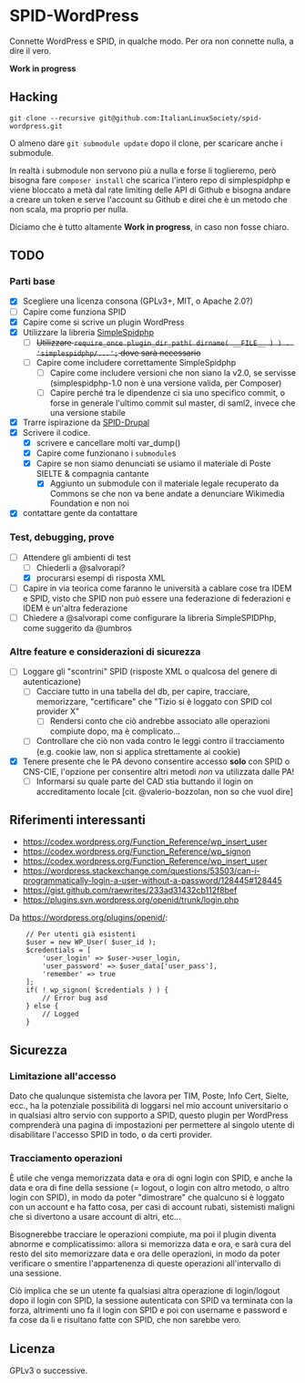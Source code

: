 # SPID-WordPress
Connette WordPress e SPID, in qualche modo. Per ora non connette nulla, a dire il vero.

**Work in progress**

## Hacking

    git clone --recursive git@github.com:ItalianLinuxSociety/spid-wordpress.git

O almeno dare `git submodule update` dopo il clone, per scaricare anche i submodule.

In realtà i submodule non servono più a nulla e forse li toglieremo, però bisogna fare `composer install`
che scarica l'intero repo di simplespidphp e viene bloccato a metà dal rate limiting delle API di Github
e bisogna andare a creare un token e serve l'account su Github e direi che è un metodo che non scala,
ma proprio per nulla.

Diciamo che è tutto altamente **Work in progress**, in caso non fosse chiaro.

## TODO

### Parti base
- [X] Scegliere una licenza consona (GPLv3+, MIT, o Apache 2.0?)
- [ ] Capire come funziona SPID
- [X] Capire come si scrive un plugin WordPress
- [X] Utilizzare la libreria [SimpleSpidphp](https://github.com/dev4pa/simplespidphp)
    - [ ] ~~Utilizzare `require_once plugin_dir_path( dirname( __FILE__ ) ) . 'simplespidphp/...';` dove sarà necessario~~
    - [ ] Capire come includere correttamente SimpleSpidphp
        - [ ] Capire come includere versioni che non siano la v2.0, se servisse (simplespidphp-1.0 non è una versione valida, per Composer)
        - [ ] Capire perché tra le dipendenze ci sia uno specifico commit, o forse in generale l'ultimo commit sul master, di saml2, invece che una versione stabile
- [X] Trarre ispirazione da [SPID-Drupal](https://github.com/dev4pa/spid-drupal)
- [X] Scrivere il codice.
    - [X] scrivere e cancellare molti var_dump()
    - [X] Capire come funzionano i `submodule`s
    - [X] Capire se non siamo denunciati se usiamo il materiale di Poste SIELTE & compagnia cantante
        - [X] Aggiunto un submodule con il materiale legale recuperato da Commons se che non va bene andate a denunciare Wikimedia Foundation e non noi
- [X] contattare gente da contattare

### Test, debugging, prove
- [ ] Attendere gli ambienti di test
    - [ ] Chiederli a @salvorapi?
    - [X] procurarsi esempi di risposta XML
- [ ] Capire in via teorica come faranno le università a cablare cose tra IDEM e SPID, visto che SPID non può essere una federazione di federazioni e IDEM è un'altra federazione
- [ ] Chiedere a @salvorapi come configurare la libreria SimpleSPIDPhp, come suggerito da @umbros

### Altre feature e considerazioni di sicurezza
- [ ] Loggare gli "scontrini" SPID (risposte XML o qualcosa del genere di autenticazione)
    - [ ] Cacciare tutto in una tabella del db, per capire, tracciare, memorizzare, "certificare" che "Tizio si è loggato con SPID col provider X"
        - [ ] Rendersi conto che ciò andrebbe associato alle operazioni compiute dopo, ma è complicato...
    - [ ] Controllare che ciò non vada contro le leggi contro il tracciamento (e.g. cookie law, non si applica strettamente ai cookie)
- [X] Tenere presente che le PA devono consentire accesso **solo** con SPID o CNS-CIE, l'opzione per consentire altri metodi *non* va utilizzata dalle PA!
    - [ ] Informarsi su quale parte del CAD stia buttando il login on accreditamento locale [cit. @valerio-bozzolan, non so che vuol dire]

## Riferimenti interessanti
* https://codex.wordpress.org/Function_Reference/wp_insert_user
* https://codex.wordpress.org/Function_Reference/wp_signon
* https://codex.wordpress.org/Function_Reference/wp_insert_user
* https://wordpress.stackexchange.com/questions/53503/can-i-programmatically-login-a-user-without-a-password/128445#128445
* https://gist.github.com/raewrites/233ad31432cb112f8bef
* https://plugins.svn.wordpress.org/openid/trunk/login.php

Da https://wordpress.org/plugins/openid/:
```
    // Per utenti già esistenti
    $user = new WP_User( $user_id );
    $credentials = [
        'user_login' => $user->user_login,
        'user_password' => $user_data['user_pass'],
        'remember' => true
    ];
    if( ! wp_signon( $credentials ) ) {
        // Error bug asd
    } else {
        // Logged
    }
````

## Sicurezza

### Limitazione all'accesso
Dato che qualunque sistemista che lavora per TIM, Poste, Info Cert, Sielte, ecc.,
ha la potenziale possibilità di loggarsi nel mio account universitario o in
qualsiasi altro servio con supporto a SPID, questo plugin per WordPress comprenderà
una pagina di impostazioni per permettere al singolo utente di disabilitare l'accesso
SPID in todo, o da certi provider.

### Tracciamento operazioni
È utile che venga memorizzata data e ora di ogni login con SPID, e anche la data e ora
di fine della sessione (= logout, o login con altro metodo, o altro login con SPID),
in modo da poter "dimostrare" che qualcuno si è loggato con un account e ha fatto cosa,
per casi di account rubati, sistemisti maligni che si divertono a usare account di altri,
etc...

Bisognerebbe tracciare le operazioni compiute, ma poi il plugin diventa abnorme e
complicatissimo: allora si memorizza data e ora, e sarà cura del resto del sito memorizzare
data e ora delle operazioni, in modo da poter verificare o smentire l'appartenenza di
queste operazioni all'intervallo di una sessione.

Ciò implica che se un utente fa qualsiasi altra operazione di login/logout dopo il
login con SPID, la sessione autenticata con SPID va terminata con la forza, altrimenti
uno fa il login con SPID e poi con username e password e fa cose da lì e risultano fatte
con SPID, che non sarebbe vero.

## Licenza
GPLv3 o successive.
